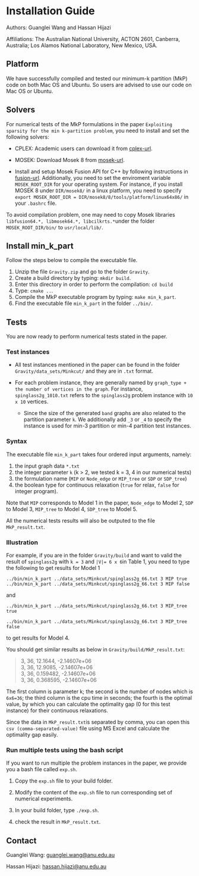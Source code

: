 # Installation Guide

Authors: Guanglei Wang and Hassan Hijazi 
Affiliations: The Australian National University, ACTON 2601, Canberra, Australia; Los Alamos National Laboratory, New Mexico, USA.

## Platform
We have successfully compiled and tested our minimum-k partition (MkP) code on both Mac OS and Ubuntu. So users are advised to use our code on Mac OS or Ubuntu.
   
## Solvers
For numerical tests of the MkP formulations in the paper `Exploiting sparsity for the min k-partition problem`, you need to install and set the following solvers: 

* CPLEX: Academic users can download it from [cplex-url][].

[cplex-url]: https://ibm.onthehub.com/WebStore/OfferingDetails.aspx?o=6fcc1096-7169-e611-9420-b8ca3a5db7a1&cm_mc_uid=02767726627915009646862&cm_mc_sid_50200000=1504137572 

* MOSEK: Download Mosek 8 from [mosek-url].

[mosek-url]: https://www.mosek.com/downloads/details/10/

* Install and setup Mosek Fusion API for C++ by following instructions in [fusion-url][]. Additionally, you need to set the enviroment variable `MOSEK_ROOT_DIR` for your operating system. For instance, if you install MOSEK 8 under `DIR/mosek8/` in a linux platform, you need to specify `export MOSEK_ROOT_DIR = DIR/mosek8/8/tools/platform/linux64x86/` in your `.bashrc` file. 

[fusion-url]: https://docs.mosek.com/8.0/cxxfusion/install.html 

To avoid compilation problem, one may need to copy Mosek libraries `libfusion64.*, libmosek64.*, libcilkrts.*`under the folder `MOSEK_ROOT_DIR/bin/` to `usr/local/lib/`. 

## Install min\_k\_part
Follow the steps below to compile the executable file. 

1. Unzip the file `Gravity.zip` and go to the folder `Gravity`. 
2. Create a build directory by typing: `mkdir build`. 
3. Enter this directory in order to perform the compilation: `cd build`
4. Type: `cmake ..`. 
5. Compile the MkP executable program by typing: `make min_k_part`.
6. Find the executable file `min_k_part` in the folder `../bin/`. 

## Tests
You are now ready to perform numerical tests stated in the paper.

### Test instances

* All test instances mentioned in the paper can be found in the folder `Gravity/data_sets/Minkcut/` and they are in `.txt` format.  

* For each problem instance, they are generally named by `graph_type + the number of vertices in the graph`. For instance, `spinglass2g_1010.txt` refers to the `spinglass2g` problem instance with `10 x 10` vertices. 

	* Since the size of the generated `band` graphs are also related to the partition parameter `k`. We additionally add `_3` or `_4` to specify the instance is used for min-3 partition or min-4 partition test instances.  

### Syntax
The executable file `min_k_part` takes four ordered input arguments, namely:

1. the input graph data `*.txt`
2. the integer parameter `k` (k > 2, we tested k = 3, 4 in our numerical tests) 
3. the formulation name (`MIP` or `Node_edge` or `MIP_tree` or `SDP` or `SDP_tree`) 
4. the boolean type for continuous relaxation (`true` for relax, `false` for integer program). 

Note that `MIP` corresponds to Model 1 in the paper, `Node_edge` to Model 2, `SDP` to Model 3, `MIP_tree` to Model 4, `SDP_tree` to Model 5. 

All the numerical tests results will also be outputed to the file `MkP_result.txt`. 

### Illustration
For example, if you are in the folder `Gravity/build` and want to valid the result of `spinglass2g` with `k = 3` and `|V|= 6 x 6`in Table 1, you need to type the following to get results for Model 1

`../bin/min_k_part ../data_sets/Minkcut/spinglass2g_66.txt 3 MIP true`
 `../bin/min_k_part ../data_sets/Minkcut/spinglass2g_66.txt 3 MIP false`

 
 and  
  
 `../bin/min_k_part ../data_sets/Minkcut/spinglass2g_66.txt 3 MIP_tree true`

 `../bin/min_k_part ../data_sets/Minkcut/spinglass2g_66.txt 3 MIP_tree false`

to get results for Model 4. 

You should get similar results as below in `Gravity/build/MkP_result.txt`:
> 3, 36, 12.1644, -2.14607e+06  
> 3, 36, 12.9085, -2.14607e+06  
> 3, 36, 0.159482, -2.14607e+06  
> 3, 36, 0.368595, -2.14607e+06

The first column is parameter k; the second is the number of nodes which is `6x6=36`; the third column is the cpu time in seconds; the fourth is the optimal value, by which you can calculate the optimality gap (0 for this test instance) for their continuous relaxations. 

Since the data in `MkP_result.txt`is separated by comma,  you can open this `csv (comma-separated-value)` file using MS Excel and calculate the optimality gap easily. 

### Run multiple tests using the bash script
If you want to run multiple the problem instances in the paper, we provide you a bash file called `exp.sh`. 

1. Copy the `exp.sh` file to your build folder. 

2. Modify the content of the `exp.sh` file to run corresponding set of numerical experiments. 

3. In your build folder, type `./exp.sh`. 

4. check the result in `MkP_result.txt`. 


## Contact 

Guanglei Wang: <guanglei.wang@anu.edu.au>

Hassan Hijazi: <hassan.hijazi@anu.edu.au>


